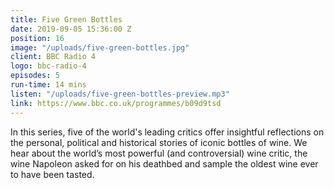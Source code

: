 ```yaml
---
title: Five Green Bottles
date: 2019-09-05 15:36:00 Z
position: 16
image: "/uploads/five-green-bottles.jpg"
client: BBC Radio 4
logo: bbc-radio-4
episodes: 5
run-time: 14 mins
listen: "/uploads/five-green-bottles-preview.mp3"
link: https://www.bbc.co.uk/programmes/b09d9tsd
---
```


In this series, five of the world's leading critics offer insightful reflections on the personal, political and historical stories of iconic bottles of wine. We hear about the world’s most powerful (and controversial) wine critic, the wine Napoleon asked for on his deathbed and sample the oldest wine ever to have been tasted.